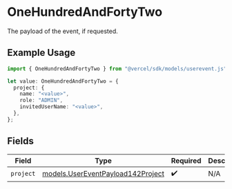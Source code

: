 # OneHundredAndFortyTwo

The payload of the event, if requested.

## Example Usage

```typescript
import { OneHundredAndFortyTwo } from "@vercel/sdk/models/userevent.js";

let value: OneHundredAndFortyTwo = {
  project: {
    name: "<value>",
    role: "ADMIN",
    invitedUserName: "<value>",
  },
};
```

## Fields

| Field                                                                        | Type                                                                         | Required                                                                     | Description                                                                  |
| ---------------------------------------------------------------------------- | ---------------------------------------------------------------------------- | ---------------------------------------------------------------------------- | ---------------------------------------------------------------------------- |
| `project`                                                                    | [models.UserEventPayload142Project](../models/usereventpayload142project.md) | :heavy_check_mark:                                                           | N/A                                                                          |